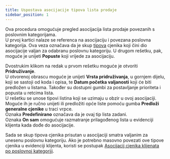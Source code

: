 ```yaml
---
title: Uspostava asocijacije tipova lista prodaje
sidebar_position: 1
---
```


Ova procedura omogućuje pregled asocijacija lista prodaje povezanih s poslovnim kategorijama.  
U prvoj kartici nalaze se referenca na asocijaciju i povezana poslovna kategorija. Ova veza označava da je skup [tipova](/docs/configurations/tables/sales/sales-price-lists) cjenika koji čini dio asocijacije valjan za odabranu poslovnu kategoriju.
U drugom rešetku, pak, moguće je unijeti **Popuste** koji vrijede za asocijaciju.

Dvostrukim klikom na redak u prvom rešetku moguće je otvoriti  **Pridruživanje**.        
U otvorenoj obrascu moguće je unijeti **Vrsta pridruživanja**, u gornjem dijelu, koji se sastoji od koda i opisa, te **Datum početka valjanosti** koji će biti predložen u listama. Također su dostupni gumbi za postavljanje prioriteta i popusta u retcima lista.         
U rešetku se unose tipovi listina koji se uzimaju u obzir u ovoj asocijaciji. Moguće ih je ručno unijeti ili predložiti opće liste pomoću gumba **Predloži generalne cjenike** u traci vrpce.       
Oznaka **Predefinirano** označava da je ovaj tip lista zadani.     
Oznaka **On sam** omogućuje razmatranje prilagođenog lista u evidenciji klijenta kada dođe do asocijacije.

Sada se skup tipova cjenika prisutan u asocijaciji smatra valjanim za unesenu poslovnu kategoriju. Ako je potrebno masovno povezati ove tipove cjenika u evidenciji klijenta, koristi se postupak  [Asocijacij cjenika klijenata po poslovnoj kategoriji](/docs/sales/sales-price-list/procedures/category-association).